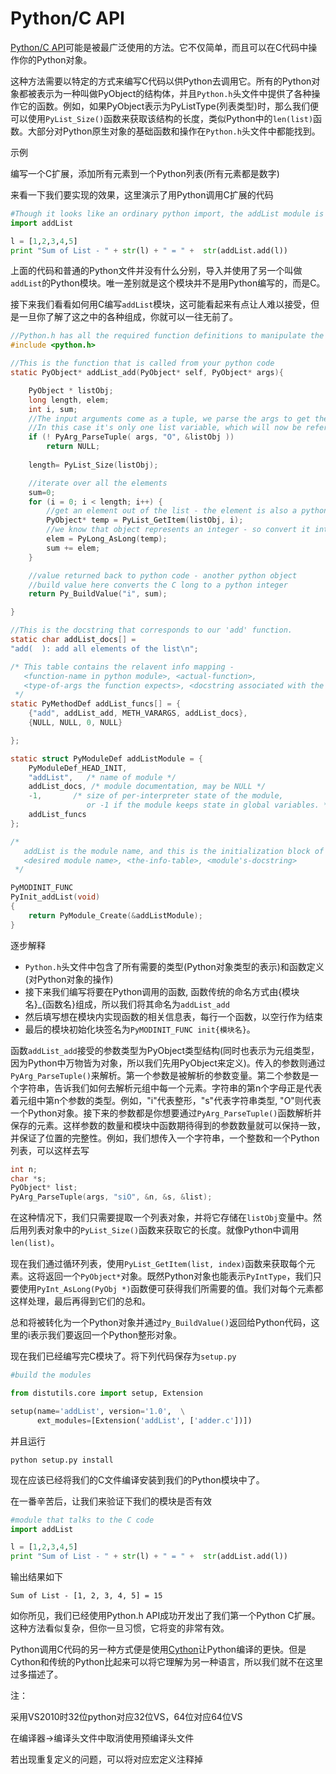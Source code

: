 # Python/C API

[Python/C API](https://docs.python.org/2/c-api/)可能是被最广泛使用的方法。它不仅简单，而且可以在C代码中操作你的Python对象。

这种方法需要以特定的方式来编写C代码以供Python去调用它。所有的Python对象都被表示为一种叫做PyObject的结构体，并且```Python.h```头文件中提供了各种操作它的函数。例如，如果PyObject表示为PyListType(列表类型)时，那么我们便可以使用```PyList_Size()```函数来获取该结构的长度，类似Python中的```len(list)```函数。大部分对Python原生对象的基础函数和操作在```Python.h```头文件中都能找到。

示例

编写一个C扩展，添加所有元素到一个Python列表(所有元素都是数字)

来看一下我们要实现的效果，这里演示了用Python调用C扩展的代码
```Python
#Though it looks like an ordinary python import, the addList module is implemented in C
import addList

l = [1,2,3,4,5]
print "Sum of List - " + str(l) + " = " +  str(addList.add(l))

```

上面的代码和普通的Python文件并没有什么分别，导入并使用了另一个叫做```addList```的Python模块。唯一差别就是这个模块并不是用Python编写的，而是C。

接下来我们看看如何用C编写```addList```模块，这可能看起来有点让人难以接受，但是一旦你了解了这之中的各种组成，你就可以一往无前了。

```C
//Python.h has all the required function definitions to manipulate the Python objects
#include <python.h>

//This is the function that is called from your python code
static PyObject* addList_add(PyObject* self, PyObject* args){

    PyObject * listObj;
	long length, elem;
	int i, sum;
    //The input arguments come as a tuple, we parse the args to get the various variables
    //In this case it's only one list variable, which will now be referenced by listObj
    if (! PyArg_ParseTuple( args, "O", &listObj ))
        return NULL;
    
	length= PyList_Size(listObj);

    //iterate over all the elements
	sum=0;
    for (i = 0; i < length; i++) {
        //get an element out of the list - the element is also a python objects
        PyObject* temp = PyList_GetItem(listObj, i);
        //we know that object represents an integer - so convert it into C long
        elem = PyLong_AsLong(temp);
        sum += elem;
    }

    //value returned back to python code - another python object
    //build value here converts the C long to a python integer
    return Py_BuildValue("i", sum);

}

//This is the docstring that corresponds to our 'add' function.
static char addList_docs[] =
"add(  ): add all elements of the list\n";

/* This table contains the relavent info mapping -
   <function-name in python module>, <actual-function>,
   <type-of-args the function expects>, <docstring associated with the function>
 */
static PyMethodDef addList_funcs[] = {
    {"add", addList_add, METH_VARARGS, addList_docs},
    {NULL, NULL, 0, NULL}

};

static struct PyModuleDef addListModule = {
    PyModuleDef_HEAD_INIT,
    "addList",   /* name of module */
    addList_docs, /* module documentation, may be NULL */
    -1,       /* size of per-interpreter state of the module,
                 or -1 if the module keeps state in global variables. */
    addList_funcs
};

/*
   addList is the module name, and this is the initialization block of the module.
   <desired module name>, <the-info-table>, <module's-docstring>
 */

PyMODINIT_FUNC
PyInit_addList(void)
{
    return PyModule_Create(&addListModule);
}

```

逐步解释
- ```Python.h```头文件中包含了所有需要的类型(Python对象类型的表示)和函数定义(对Python对象的操作)
- 接下来我们编写将要在Python调用的函数, 函数传统的命名方式由{模块名}_{函数名}组成，所以我们将其命名为```addList_add```   
- 然后填写想在模块内实现函数的相关信息表，每行一个函数，以空行作为结束
- 最后的模块初始化块签名为```PyMODINIT_FUNC init{模块名}```。

函数```addList_add```接受的参数类型为PyObject类型结构(同时也表示为元组类型，因为Python中万物皆为对象，所以我们先用PyObject来定义)。传入的参数则通过```PyArg_ParseTuple()```来解析。第一个参数是被解析的参数变量。第二个参数是一个字符串，告诉我们如何去解析元组中每一个元素。字符串的第n个字母正是代表着元组中第n个参数的类型。例如，"i"代表整形，"s"代表字符串类型, "O"则代表一个Python对象。接下来的参数都是你想要通过```PyArg_ParseTuple()```函数解析并保存的元素。这样参数的数量和模块中函数期待得到的参数数量就可以保持一致，并保证了位置的完整性。例如，我们想传入一个字符串，一个整数和一个Python列表，可以这样去写
```C
int n;
char *s;
PyObject* list;
PyArg_ParseTuple(args, "siO", &n, &s, &list);

```

在这种情况下，我们只需要提取一个列表对象，并将它存储在```listObj```变量中。然后用列表对象中的```PyList_Size()```函数来获取它的长度。就像Python中调用```len(list)```。

现在我们通过循环列表，使用```PyList_GetItem(list, index)```函数来获取每个元素。这将返回一个```PyObject*```对象。既然Python对象也能表示```PyIntType```，我们只要使用```PyInt_AsLong(PyObj *)```函数便可获得我们所需要的值。我们对每个元素都这样处理，最后再得到它们的总和。

总和将被转化为一个Python对象并通过```Py_BuildValue()```返回给Python代码，这里的i表示我们要返回一个Python整形对象。

现在我们已经编写完C模块了。将下列代码保存为```setup.py```
```Python
#build the modules

from distutils.core import setup, Extension

setup(name='addList', version='1.0',  \
      ext_modules=[Extension('addList', ['adder.c'])])
```

并且运行
```Shell
python setup.py install

```

现在应该已经将我们的C文件编译安装到我们的Python模块中了。

在一番辛苦后，让我们来验证下我们的模块是否有效
```Python
#module that talks to the C code
import addList

l = [1,2,3,4,5]
print "Sum of List - " + str(l) + " = " +  str(addList.add(l))
```

输出结果如下
```
Sum of List - [1, 2, 3, 4, 5] = 15

```

如你所见，我们已经使用Python.h API成功开发出了我们第一个Python C扩展。这种方法看似复杂，但你一旦习惯，它将变的非常有效。

Python调用C代码的另一种方式便是使用[Cython](http://cython.org/)让Python编译的更快。但是Cython和传统的Python比起来可以将它理解为另一种语言，所以我们就不在这里过多描述了。

注：

采用VS2010时32位python对应32位VS，64位对应64位VS

在编译器->编译头文件中取消使用预编译头文件

若出现重复定义的问题，可以将对应宏定义注释掉

